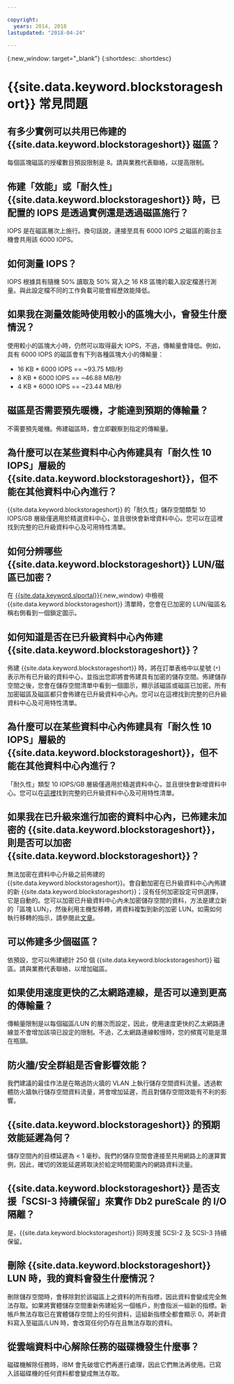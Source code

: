 ```yaml
---

copyright:
  years: 2014, 2018
lastupdated: "2018-04-24"

---
```

{:new_window: target="_blank"}
{:shortdesc: .shortdesc}

# {{site.data.keyword.blockstorageshort}} 常見問題

## 有多少實例可以共用已佈建的 {{site.data.keyword.blockstorageshort}} 磁區？
每個區塊磁區的授權數目預設限制是 8。請與業務代表聯絡，以提高限制。

## 佈建「效能」或「耐久性」{{site.data.keyword.blockstorageshort}} 時，已配置的 IOPS 是透過實例還是透過磁區施行？
IOPS 是在磁區層次上施行。換句話說，連接至具有 6000 IOPS 之磁區的兩台主機會共用該 6000 IOPS。

## 如何測量 IOPS？
IOPS 根據具有隨機 50% 讀取及 50% 寫入之 16 KB 區塊的載入設定檔進行測量。與此設定檔不同的工作負載可能會經歷效能降低。

## 如果我在測量效能時使用較小的區塊大小，會發生什麼情況？
使用較小的區塊大小時，仍然可以取得最大 IOPS，不過，傳輸量會降低。例如，具有 6000 IOPS 的磁區會有下列各種區塊大小的傳輸量：

- 16 KB * 6000 IOPS == ~93.75 MB/秒 
-  8 KB * 6000 IOPS == ~46.88 MB/秒
-  4 KB * 6000 IOPS == ~23.44 MB/秒

## 磁區是否需要預先暖機，才能達到預期的傳輸量？
不需要預先暖機。佈建磁區時，會立即觀察到指定的傳輸量。

## 為什麼可以在某些資料中心內佈建具有「耐久性 10 IOPS」層級的 {{site.data.keyword.blockstorageshort}}，但不能在其他資料中心內進行？
{{site.data.keyword.blockstorageshort}} 的「耐久性」儲存空間類型 10 IOPS/GB 層級僅適用於精選資料中心，並且很快會新增資料中心。您可以在這裡找到完整的已升級資料中心及可用特性清單。

## 如何分辨哪些 {{site.data.keyword.blockstorageshort}} LUN/磁區已加密？
在 [{{site.data.keyword.slportal}}](https://control.softlayer.com/){:new_window} 中檢視 {{site.data.keyword.blockstorageshort}} 清單時，您會在已加密的 LUN/磁區名稱右側看到一個鎖定圖示。

## 如何知道是否在已升級資料中心內佈建 {{site.data.keyword.blockstorageshort}}？
佈建 {{site.data.keyword.blockstorageshort}} 時，將在訂單表格中以星號 (`*`) 表示所有已升級的資料中心，並指出您即將會佈建具有加密的儲存空間。佈建儲存空間之後，您會在儲存空間清單中看到一個圖示，顯示該磁區或磁區已加密。所有加密磁區及磁區都只會佈建在已升級資料中心內。您可以在這裡找到完整的已升級資料中心及可用特性清單。

## 為什麼可以在某些資料中心內佈建具有「耐久性 10 IOPS」層級的 {{site.data.keyword.blockstorageshort}}，但不能在其他資料中心內進行？
「耐久性」類型 10 IOPS/GB 層級僅適用於精選資料中心，並且很快會新增資料中心。您可以在[這裡](new-ibm-block-and-file-storage-location-and-features.html)找到完整的已升級資料中心及可用特性清單。

## 如果我在已升級來進行加密的資料中心內，已佈建未加密的 {{site.data.keyword.blockstorageshort}}，則是否可以加密 {{site.data.keyword.blockstorageshort}}？
無法加密在資料中心升級之前佈建的 {{site.data.keyword.blockstorageshort}}。會自動加密在已升級資料中心內佈建的新 {{site.data.keyword.blockstorageshort}}；沒有任何加密設定可供選擇，它是自動的。您可以加密已升級資料中心內未加密儲存空間的資料，方法是建立新的「區塊 LUN」，然後利用主機型移轉，將資料複製到新的加密 LUN。如需如何執行移轉的指示，請參閱此[文章](migrate-block-storage-encrypted-block-storage)。

## 可以佈建多少個磁區？
依預設，您可以佈建總計 250 個 {{site.data.keyword.blockstorageshort}} 磁區。請與業務代表聯絡，以增加磁區。

## 如果使用速度更快的乙太網路連線，是否可以達到更高的傳輸量？
傳輸量限制是以每個磁區/LUN 的層次而設定，因此，使用速度更快的乙太網路連線並不會增加該項已設定的限制。不過，乙太網路連線較慢時，您的頻寬可能是潛在瓶頸。

## 防火牆/安全群組是否會影響效能？
我們建議的最佳作法是在略過防火牆的 VLAN 上執行儲存空間資料流量。透過軟體防火牆執行儲存空間資料流量，將會增加延遲，而且對儲存空間效能有不利的影響。

## {{site.data.keyword.blockstorageshort}} 的預期效能延遲為何？   

儲存空間內的目標延遲為 < 1 毫秒。我們的儲存空間會連接至共用網路上的運算實例，因此，確切的效能延遲將取決於給定時間範圍內的網路資料流量。

## {{site.data.keyword.blockstorageshort}} 是否支援「SCSI-3 持續保留」來實作 Db2 pureScale 的 I/O 隔離？
是，{{site.data.keyword.blockstorageshort}} 同時支援 SCSI-2 及 SCSI-3 持續保留。

## 刪除 {{site.data.keyword.blockstorageshort}} LUN 時，我的資料會發生什麼情況？

刪除儲存空間時，會移除對於該磁區上之資料的所有指標，因此資料會變成完全無法存取。如果將實體儲存空間重新佈建給另一個帳戶，則會指派一組新的指標。新帳戶無法存取已在實體儲存空間上的任何資料，這組新指標全都會顯示 0。將新資料寫入至磁區/LUN 時，會改寫任何仍存在且無法存取的資料。

## 從雲端資料中心解除任務的磁碟機發生什麼事？

磁碟機解除任務時，IBM 會先破壞它們再進行處理，因此它們無法再使用。已寫入該磁碟機的任何資料都會變成無法存取。
